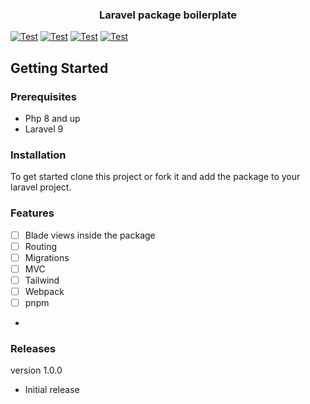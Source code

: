 <div align="center">

<h3 align="center">Laravel package boilerplate</h3>
</div>

[![Test](https://github.com/Joeri-Abbo/laravel-package-boilerplate/actions/workflows/test.yml/badge.svg)](https://github.com/Joeri-Abbo/laravel-package-boilerplate/actions/workflows/test.yml)
[![Test](https://github.com/Joeri-Abbo/laravel-package-boilerplate/actions/workflows/psalm.yml/badge.svg)](https://github.com/Joeri-Abbo/laravel-package-boilerplate/actions/workflows/psalm.yml)
[![Test](https://github.com/Joeri-Abbo/laravel-package-boilerplate/actions/workflows/composer-normalize.yml/badge.svg)](https://github.com/Joeri-Abbo/laravel-package-boilerplate/actions/workflows/composer-normalize.yml)
[![Test](https://github.com/Joeri-Abbo/laravel-package-boilerplate/actions/workflows/php-normalize.yml/badge.svg)](https://github.com/Joeri-Abbo/laravel-package-boilerplate/actions/workflows/php-normalize.yml)

## Getting Started

### Prerequisites

- Php 8 and up
- Laravel 9

### Installation

To get started clone this project or fork it and add the package to your laravel project.

### Features
- [ ] Blade views inside the package
- [ ] Routing
- [ ] Migrations
- [ ] MVC
- [ ] Tailwind
- [ ] Webpack 
- [ ] pnpm 
- 
### Releases

version 1.0.0

- Initial release

